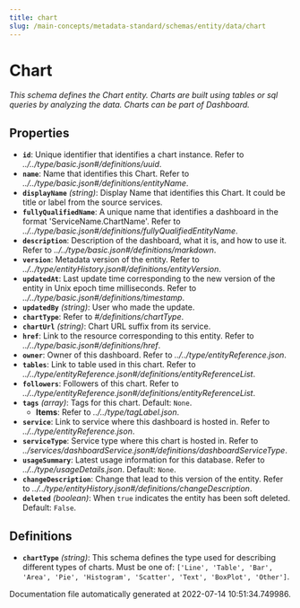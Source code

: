 ```yaml
---
title: chart
slug: /main-concepts/metadata-standard/schemas/entity/data/chart
---
```


# Chart

*This schema defines the Chart entity. Charts are built using tables or sql queries by analyzing the data. Charts can be part of Dashboard.*

## Properties

- **`id`**: Unique identifier that identifies a chart instance. Refer to *../../type/basic.json#/definitions/uuid*.
- **`name`**: Name that identifies this Chart. Refer to *../../type/basic.json#/definitions/entityName*.
- **`displayName`** *(string)*: Display Name that identifies this Chart. It could be title or label from the source services.
- **`fullyQualifiedName`**: A unique name that identifies a dashboard in the format 'ServiceName.ChartName'. Refer to *../../type/basic.json#/definitions/fullyQualifiedEntityName*.
- **`description`**: Description of the dashboard, what it is, and how to use it. Refer to *../../type/basic.json#/definitions/markdown*.
- **`version`**: Metadata version of the entity. Refer to *../../type/entityHistory.json#/definitions/entityVersion*.
- **`updatedAt`**: Last update time corresponding to the new version of the entity in Unix epoch time milliseconds. Refer to *../../type/basic.json#/definitions/timestamp*.
- **`updatedBy`** *(string)*: User who made the update.
- **`chartType`**: Refer to *#/definitions/chartType*.
- **`chartUrl`** *(string)*: Chart URL suffix from its service.
- **`href`**: Link to the resource corresponding to this entity. Refer to *../../type/basic.json#/definitions/href*.
- **`owner`**: Owner of this dashboard. Refer to *../../type/entityReference.json*.
- **`tables`**: Link to table used in this chart. Refer to *../../type/entityReference.json#/definitions/entityReferenceList*.
- **`followers`**: Followers of this chart. Refer to *../../type/entityReference.json#/definitions/entityReferenceList*.
- **`tags`** *(array)*: Tags for this chart. Default: `None`.
  - **Items**: Refer to *../../type/tagLabel.json*.
- **`service`**: Link to service where this dashboard is hosted in. Refer to *../../type/entityReference.json*.
- **`serviceType`**: Service type where this chart is hosted in. Refer to *../services/dashboardService.json#/definitions/dashboardServiceType*.
- **`usageSummary`**: Latest usage information for this database. Refer to *../../type/usageDetails.json*. Default: `None`.
- **`changeDescription`**: Change that lead to this version of the entity. Refer to *../../type/entityHistory.json#/definitions/changeDescription*.
- **`deleted`** *(boolean)*: When `true` indicates the entity has been soft deleted. Default: `False`.
## Definitions

- **`chartType`** *(string)*: This schema defines the type used for describing different types of charts. Must be one of: `['Line', 'Table', 'Bar', 'Area', 'Pie', 'Histogram', 'Scatter', 'Text', 'BoxPlot', 'Other']`.


Documentation file automatically generated at 2022-07-14 10:51:34.749986.
